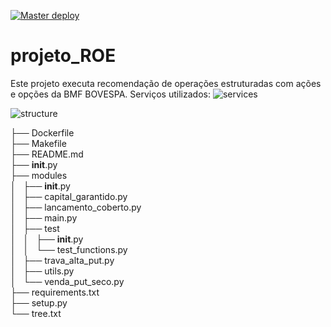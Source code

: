 [![Master deploy](https://github.com/flaboss/projeto_ROE/actions/workflows/deploy.yaml/badge.svg?branch=main)](https://github.com/flaboss/projeto_ROE/actions/workflows/deploy.yaml)

# projeto_ROE
Este projeto executa recomendação de operações estruturadas com ações e opções da BMF BOVESPA.
Serviços utilizados:
![services](https://user-images.githubusercontent.com/8702703/168903597-d864a65e-f9b9-46c5-b5f9-72b27a14c734.png)

![structure](https://user-images.githubusercontent.com/8702703/168903745-f0f289dc-c39a-448c-ad53-2d1da65c2102.png)

├── Dockerfile <br>
├── Makefile <br>
├── README.md <br>
├── __init__.py <br>
├── modules <br>
│   ├── __init__.py <br>
│   ├── capital_garantido.py <br>
│   ├── lancamento_coberto.py <br>
│   ├── main.py <br>
│   ├── test <br>
│   │   ├── __init__.py <br>
│   │   └── test_functions.py <br>
│   ├── trava_alta_put.py <br>
│   ├── utils.py <br>
│   └── venda_put_seco.py <br>
├── requirements.txt <br>
├── setup.py <br>
└── tree.txt <br>
